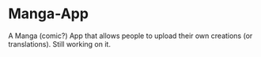 # Manga-App
A Manga (comic?) App that allows people to upload their own creations (or translations). Still working on it.
